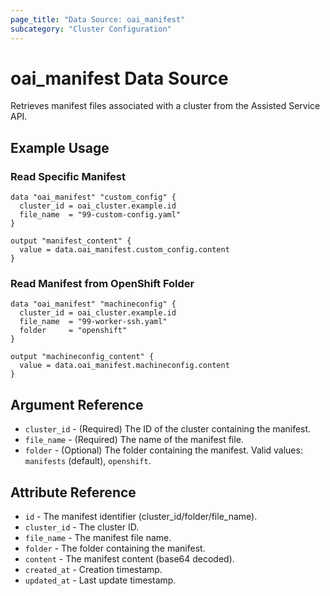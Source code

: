 ```yaml
---
page_title: "Data Source: oai_manifest"
subcategory: "Cluster Configuration"
---
```


# oai_manifest Data Source

Retrieves manifest files associated with a cluster from the Assisted Service API.

## Example Usage

### Read Specific Manifest

```hcl
data "oai_manifest" "custom_config" {
  cluster_id = oai_cluster.example.id
  file_name  = "99-custom-config.yaml"
}

output "manifest_content" {
  value = data.oai_manifest.custom_config.content
}
```

### Read Manifest from OpenShift Folder

```hcl
data "oai_manifest" "machineconfig" {
  cluster_id = oai_cluster.example.id
  file_name  = "99-worker-ssh.yaml"
  folder     = "openshift"
}

output "machineconfig_content" {
  value = data.oai_manifest.machineconfig.content
}
```

## Argument Reference

* `cluster_id` - (Required) The ID of the cluster containing the manifest.
* `file_name` - (Required) The name of the manifest file.
* `folder` - (Optional) The folder containing the manifest. Valid values: `manifests` (default), `openshift`.

## Attribute Reference

* `id` - The manifest identifier (cluster_id/folder/file_name).
* `cluster_id` - The cluster ID.
* `file_name` - The manifest file name.
* `folder` - The folder containing the manifest.
* `content` - The manifest content (base64 decoded).
* `created_at` - Creation timestamp.
* `updated_at` - Last update timestamp.